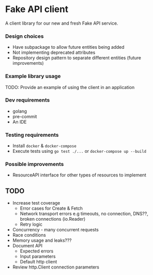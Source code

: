# Fake API client

A client library for our new and fresh Fake API service.

### Design choices
* Have subpackage to allow future entities being added
* Not implementing deprecated attributes
* Repository design pattern to separate different entities (future improvements)

### Example library usage
TODO: Provide an example of using the client in an application

### Dev requirements

* golang
* pre-commit
* An IDE

### Testing requirements
* Install `docker` & `docker-compose`
* Execute tests using `go test ./...` or `docker-compose up --build`

### Possible improvements
* ResourceAPI interface for other types of resources to implement

## TODO
* Increase test coverage
    * Error cases for Create & Fetch
    * Network transport errors e.g timeouts, no connection, DNS??, broken connections (io.Reader)
    * Retry logic
* Concurrency - many concurrent requests
* Race conditions
* Memory usage and leaks???
* Document API
    * Expected errors
    * Input parameters
    * Default http client
* Review http.Client connection parameters
